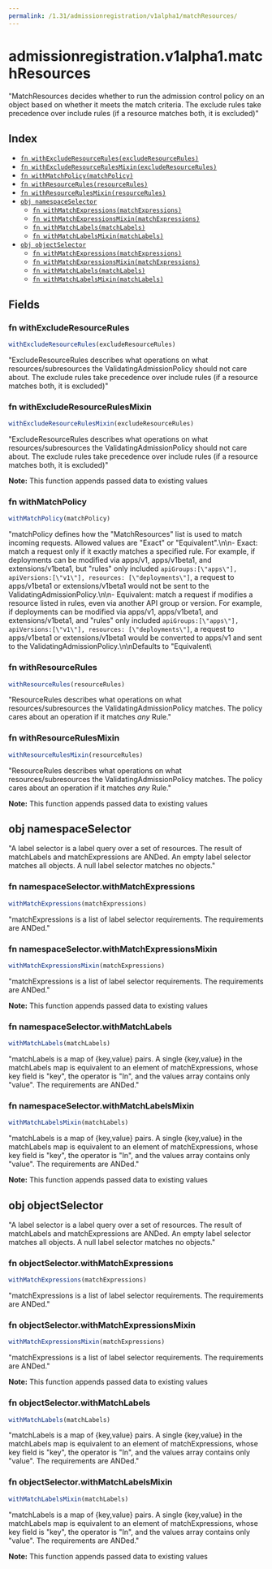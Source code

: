 ```yaml
---
permalink: /1.31/admissionregistration/v1alpha1/matchResources/
---
```


# admissionregistration.v1alpha1.matchResources

"MatchResources decides whether to run the admission control policy on an object based on whether it meets the match criteria. The exclude rules take precedence over include rules (if a resource matches both, it is excluded)"

## Index

* [`fn withExcludeResourceRules(excludeResourceRules)`](#fn-withexcluderesourcerules)
* [`fn withExcludeResourceRulesMixin(excludeResourceRules)`](#fn-withexcluderesourcerulesmixin)
* [`fn withMatchPolicy(matchPolicy)`](#fn-withmatchpolicy)
* [`fn withResourceRules(resourceRules)`](#fn-withresourcerules)
* [`fn withResourceRulesMixin(resourceRules)`](#fn-withresourcerulesmixin)
* [`obj namespaceSelector`](#obj-namespaceselector)
  * [`fn withMatchExpressions(matchExpressions)`](#fn-namespaceselectorwithmatchexpressions)
  * [`fn withMatchExpressionsMixin(matchExpressions)`](#fn-namespaceselectorwithmatchexpressionsmixin)
  * [`fn withMatchLabels(matchLabels)`](#fn-namespaceselectorwithmatchlabels)
  * [`fn withMatchLabelsMixin(matchLabels)`](#fn-namespaceselectorwithmatchlabelsmixin)
* [`obj objectSelector`](#obj-objectselector)
  * [`fn withMatchExpressions(matchExpressions)`](#fn-objectselectorwithmatchexpressions)
  * [`fn withMatchExpressionsMixin(matchExpressions)`](#fn-objectselectorwithmatchexpressionsmixin)
  * [`fn withMatchLabels(matchLabels)`](#fn-objectselectorwithmatchlabels)
  * [`fn withMatchLabelsMixin(matchLabels)`](#fn-objectselectorwithmatchlabelsmixin)

## Fields

### fn withExcludeResourceRules

```ts
withExcludeResourceRules(excludeResourceRules)
```

"ExcludeResourceRules describes what operations on what resources/subresources the ValidatingAdmissionPolicy should not care about. The exclude rules take precedence over include rules (if a resource matches both, it is excluded)"

### fn withExcludeResourceRulesMixin

```ts
withExcludeResourceRulesMixin(excludeResourceRules)
```

"ExcludeResourceRules describes what operations on what resources/subresources the ValidatingAdmissionPolicy should not care about. The exclude rules take precedence over include rules (if a resource matches both, it is excluded)"

**Note:** This function appends passed data to existing values

### fn withMatchPolicy

```ts
withMatchPolicy(matchPolicy)
```

"matchPolicy defines how the \"MatchResources\" list is used to match incoming requests. Allowed values are \"Exact\" or \"Equivalent\".\n\n- Exact: match a request only if it exactly matches a specified rule. For example, if deployments can be modified via apps/v1, apps/v1beta1, and extensions/v1beta1, but \"rules\" only included `apiGroups:[\"apps\"], apiVersions:[\"v1\"], resources: [\"deployments\"]`, a request to apps/v1beta1 or extensions/v1beta1 would not be sent to the ValidatingAdmissionPolicy.\n\n- Equivalent: match a request if modifies a resource listed in rules, even via another API group or version. For example, if deployments can be modified via apps/v1, apps/v1beta1, and extensions/v1beta1, and \"rules\" only included `apiGroups:[\"apps\"], apiVersions:[\"v1\"], resources: [\"deployments\"]`, a request to apps/v1beta1 or extensions/v1beta1 would be converted to apps/v1 and sent to the ValidatingAdmissionPolicy.\n\nDefaults to \"Equivalent\

### fn withResourceRules

```ts
withResourceRules(resourceRules)
```

"ResourceRules describes what operations on what resources/subresources the ValidatingAdmissionPolicy matches. The policy cares about an operation if it matches _any_ Rule."

### fn withResourceRulesMixin

```ts
withResourceRulesMixin(resourceRules)
```

"ResourceRules describes what operations on what resources/subresources the ValidatingAdmissionPolicy matches. The policy cares about an operation if it matches _any_ Rule."

**Note:** This function appends passed data to existing values

## obj namespaceSelector

"A label selector is a label query over a set of resources. The result of matchLabels and matchExpressions are ANDed. An empty label selector matches all objects. A null label selector matches no objects."

### fn namespaceSelector.withMatchExpressions

```ts
withMatchExpressions(matchExpressions)
```

"matchExpressions is a list of label selector requirements. The requirements are ANDed."

### fn namespaceSelector.withMatchExpressionsMixin

```ts
withMatchExpressionsMixin(matchExpressions)
```

"matchExpressions is a list of label selector requirements. The requirements are ANDed."

**Note:** This function appends passed data to existing values

### fn namespaceSelector.withMatchLabels

```ts
withMatchLabels(matchLabels)
```

"matchLabels is a map of {key,value} pairs. A single {key,value} in the matchLabels map is equivalent to an element of matchExpressions, whose key field is \"key\", the operator is \"In\", and the values array contains only \"value\". The requirements are ANDed."

### fn namespaceSelector.withMatchLabelsMixin

```ts
withMatchLabelsMixin(matchLabels)
```

"matchLabels is a map of {key,value} pairs. A single {key,value} in the matchLabels map is equivalent to an element of matchExpressions, whose key field is \"key\", the operator is \"In\", and the values array contains only \"value\". The requirements are ANDed."

**Note:** This function appends passed data to existing values

## obj objectSelector

"A label selector is a label query over a set of resources. The result of matchLabels and matchExpressions are ANDed. An empty label selector matches all objects. A null label selector matches no objects."

### fn objectSelector.withMatchExpressions

```ts
withMatchExpressions(matchExpressions)
```

"matchExpressions is a list of label selector requirements. The requirements are ANDed."

### fn objectSelector.withMatchExpressionsMixin

```ts
withMatchExpressionsMixin(matchExpressions)
```

"matchExpressions is a list of label selector requirements. The requirements are ANDed."

**Note:** This function appends passed data to existing values

### fn objectSelector.withMatchLabels

```ts
withMatchLabels(matchLabels)
```

"matchLabels is a map of {key,value} pairs. A single {key,value} in the matchLabels map is equivalent to an element of matchExpressions, whose key field is \"key\", the operator is \"In\", and the values array contains only \"value\". The requirements are ANDed."

### fn objectSelector.withMatchLabelsMixin

```ts
withMatchLabelsMixin(matchLabels)
```

"matchLabels is a map of {key,value} pairs. A single {key,value} in the matchLabels map is equivalent to an element of matchExpressions, whose key field is \"key\", the operator is \"In\", and the values array contains only \"value\". The requirements are ANDed."

**Note:** This function appends passed data to existing values